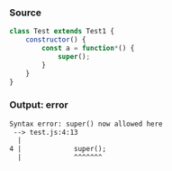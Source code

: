 ### Source
```js
class Test extends Test1 {
    constructor() {
        const a = function*() {
            super();
        }
    }
}
```

### Output: error
```txt
Syntax error: super() now allowed here
 --> test.js:4:13
  |
4 |             super();
  |             ^^^^^^^ 
```

